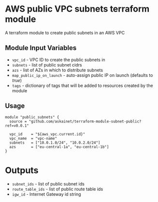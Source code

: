 AWS public VPC subnets terraform module
===========

A terraform module to create public subnets in an AWS VPC


Module Input Variables
----------------------

- `vpc_id` - VPC ID to create the public subnets in
- `subnets` - list of public subnet cidrs
- `azs` - list of AZs in which to distribute subnets
- `map_public_ip_on_launch` - auto-assign public IP on launch (defaults to _true_)
- `tags` - dictionary of tags that will be added to resources created by the module


Usage
-----

```hcl
module "public_subnets" {
  source = "github.com/askainet/terraform-module-subnet-public?ref=v0.0.1"

  vpc_id    = "${aws_vpc.current.id}"
  vpc_name  = "vpc-name"
  subnets   = ["10.0.1.0/24", "10.0.2.0/24"]
  azs       = ["eu-central-1a", "eu-central-1b"]
}
```

Outputs
=======

 - `subnet_ids` - list of public subnet ids
 - `route_table_ids` - list of public route table ids
 - `igw_id` - Internet Gateway id string
